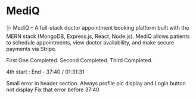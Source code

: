 # MediQ

🩺 MediQ – A full-stack doctor appointment booking platform built with the MERN stack (MongoDB, Express.js, React, Node.js). MediQ allows patients to schedule appointments, view doctor availability, and make secure payments via Stripe.

First One Completed.
Second Completed.
Third Completed.

4th start :
End - 37:40 / 01:31:31

Small error in header section. Always profile pic display and Login button not display
Fix that error before 37:40
